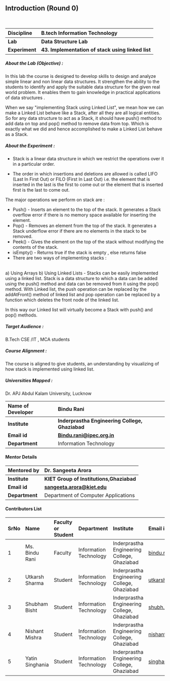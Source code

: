 ## Introduction (Round 0)


<br>

<b>Discipline | <b> B.tech Information Technology
:--|:--|
<b> Lab | <b> Data Structure Lab
<b> Experiment|     <b> 43. Implementation of stack using linked list

<h5> About the Lab (Objective) : </h5>
In this lab the course is designed to develop skills to design and analyze simple linear and non linear data structures. It strengthen the ability to the students to identify and apply the suitable data structure for the given real world problem. It enables them to gain knowledge in practical applications of data structures .

When we say "implementing Stack using Linked List", we mean how we can make a Linked List behave like a Stack, after all they are all logical entities. So for any data structure to act as a Stack, it should have push() method to add data on top and pop() method to remove data from top. Which is exactly what we did and hence accomplished to make a Linked List behave as a Stack.


<h5> About the Experiment : </h5>

- Stack is a linear data structure in which we restrict the operations over it in a particular order.

- The order in which insertions and deletions are allowed is called LIFO (Last In First Out) or FILO (First In Last Out) i.e. the element that is inserted in the last is the first to come out or the element that is inserted first is the last to come out.

The major operations we perform on stack are :
- Push() - Inserts an element to the top of the stack. It generates a Stack overflow error if there is no memory space available for inserting the element.
- Pop() - Removes an element from the top of the stack. It generates a Stack underflow error if there are no elements in the stack to be removed.
- Peek() - Gives the element on the top of the stack without modifying the contents of the stack.
- isEmpty() - Returns true if the stack is empty , else returns false
- There are two ways of implementing stacks :
<br>
a) Using Arrays
b) Using Linked Lists
- Stacks can be easily implemented using a linked list. Stack is a data structure to which a data can be added using the push() method and data can be removed from it using the pop() method. With Linked list, the push operation can be replaced by the addAtFront() method of linked list and pop operation can be replaced by a function which deletes the front node of the linked list.

In this way our Linked list will virtually become a Stack with push() and pop() methods.

<h5> Target Audience : </h5>

B.Tech CSE /IT , MCA students

<h5> Course Alignment : </h5>

The course is aligned to give students, an understanding by visualizing of how stack is implemented using linked list.

<h5> Universities Mapped : </h5>

Dr. APJ Abdul Kalam University, Lucknow

<b>Name of Developer | <b> Bindu Rani
:--|:--|
<b> Institute | <b> Inderprastha Engineering College, Ghaziabad
<b> Email id|     <b> Bindu.rani@ipec.org.in
<b> Department |  Information Technology
  
#### Mentor Details

<b>Mentored by | <b> Dr. Sangeeta Arora
:--|:--|
<b> Institute | <b> KIET Group of Institutions,Ghaziabad
<b> Email id|     <b> sangeeta.arora@kiet.edu
<b> Department | Department of Computer Applications

#### Contributors List

SrNo | Name | Faculty or Student | Department| Institute | Email id
:--|:--|:--|:--|:--|:--|
1 | Ms. Bindu Rani | Faculty |  Information Technology | Inderprastha Engineering College, Ghaziabad | bindu.rani@ipec.org.in
2 | Utkarsh Sharma | Student |  Information Technology | Inderprastha Engineering College, Ghaziabad |utkarshstudent1@gmail.com
3 | Shubham Bisht | Student |  Information Technology | Inderprastha Engineering College, Ghaziabad |shubh.manu44@gmail.com
4 | Nishant Mishra| Student |  Information Technology | Inderprastha Engineering College, Ghaziabad |nishantmishra9910@gmail.com
5 | Yatin Singhania | Student |  Information Technology | Inderprastha Engineering College, Ghaziabad |singhaniayatin27@gmail.com

<br>

